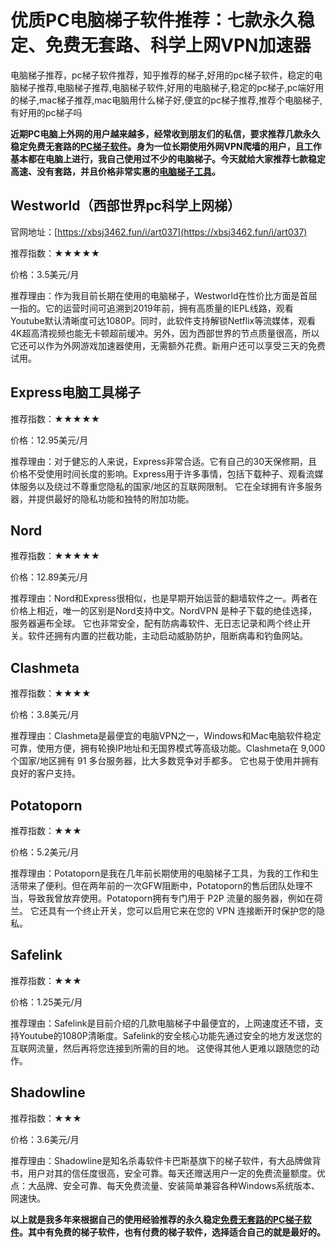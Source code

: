 # 优质PC电脑梯子软件推荐：七款永久稳定、免费无套路、科学上网VPN加速器
电脑梯子推荐，pc梯子软件推荐，知乎推荐的梯子,好用的pc梯子软件，稳定的电脑梯子推荐,电脑梯子推荐,电脑梯子软件,好用的电脑梯子,稳定的pc梯子,pc端好用的梯子,mac梯子推荐,mac电脑用什么梯子好,便宜的pc梯子推荐,推荐个电脑梯子,有好用的pc梯子吗

**近期PC电脑上外网的用户越来越多，经常收到朋友们的私信，要求推荐几款永久稳定免费无套路的[PC梯子软件](http://react-china.org/t/topic/37714)。身为一位长期使用外网VPN爬墙的用户，且工作基本都在电脑上进行，我自己使用过不少的电脑梯子。今天就给大家推荐七款稳定高速、没有套路，并且价格非常实惠的[电脑梯子工具](https://www.linkedin.com/pulse/%25E6%259C%2580%25E6%2596%25B0%25E5%2585%258D%25E8%25B4%25B9%25E5%25A5%25BD%25E7%2594%25A8%25E7%259A%2584%25E6%25A2%25AF%25E5%25AD%2590%25E5%258A%25A0%25E9%2580%259F%25E5%2599%25A8%25E6%258E%25A8%25E8%258D%2590%25E5%25AE%2589%25E5%258D%2593%25E6%2589%258B%25E6%259C%25BA%25E5%2592%258C%25E7%2594%25B5%25E8%2584%2591%25E9%2583%25BD%25E5%258F%25AF%25E4%25BB%25A5%25E7%2594%25A8%25E7%259A%2584%25E6%25A2%25AF%25E5%25AD%2590%25E5%25B7%25A5%25E5%2585%25B7-%25E5%25A4%25A7%25E5%258D%2583-%25E5%25BC%25A0-usr1c)。**

## Westworld（西部世界pc科学上网梯）
官网地址：[https://xbsj3462.fun/i/art037](https://xbsj3462.fun/i/art037)

推荐指数：★★★★★

价格：3.5美元/月

推荐理由：作为我目前长期在使用的电脑梯子，Westworld在性价比方面是首屈一指的。它的运营时间可追溯到2019年前，拥有高质量的IEPL线路，观看Youtube默认清晰度可达1080P。同时，此软件支持解锁Netflix等流媒体，观看4K超高清视频也能无卡顿超前缓冲。另外，因为西部世界的节点质量很高，所以它还可以作为外网游戏加速器使用，无需额外花费。新用户还可以享受三天的免费试用。

## Express电脑工具梯子
推荐指数：★★★★★

价格：12.95美元/月

推荐理由：对于健忘的人来说，Express非常合适。它有自己的30天保修期，且价格不受使用时间长度的影响。Express用于许多事情，包括下载种子、观看流媒体服务以及绕过不尊重您隐私的国家/地区的互联网限制。 它在全球拥有许多服务器，并提供最好的隐私功能和独特的附加功能。

## Nord
推荐指数：★★★★★

价格：12.89美元/月

推荐理由：Nord和Express很相似，也是早期开始运营的翻墙软件之一。两者在价格上相近，唯一的区别是Nord支持中文。NordVPN 是种子下载的绝佳选择，服务器遍布全球。 它也非常安全，配有防病毒软件、无日志记录和两个终止开关。软件还拥有内置的拦截功能，主动启动威胁防护，阻断病毒和钓鱼网站。

## Clashmeta
推荐指数：★★★★

价格：3.8美元/月

推荐理由：Clashmeta是最便宜的电脑VPN之一，Windows和Mac电脑软件稳定可靠，使用方便，拥有轮换IP地址和无国界模式等高级功能。Clashmeta在 9,000 个国家/地区拥有 91 多台服务器，比大多数竞争对手都多。 它也易于使用并拥有良好的客户支持。

## Potatoporn
推荐指数：★★★

价格：5.2美元/月

推荐理由：Potatoporn是我在几年前长期使用的电脑梯子工具，为我的工作和生活带来了便利。但在两年前的一次GFW阻断中，Potatoporn的售后团队处理不当，导致我曾放弃使用。Potatoporn拥有专门用于 P2P 流量的服务器，例如在荷兰。 它还具有一个终止开关，您可以启用它来在您的 VPN 连接断开时保护您的隐私。

## Safelink
推荐指数：★★★

价格：1.25美元/月

推荐理由：Safelink是目前介绍的几款电脑梯子中最便宜的，上网速度还不错，支持Youtube的1080P清晰度。Safelink的安全核心功能先通过安全的地方发送您的互联网流量，然后再将您连接到所需的目的地。 这使得其他人更难以跟随您的动作。

## Shadowline
推荐指数：★★★

价格：3.6美元/月

推荐理由：Shadowline是知名杀毒软件卡巴斯基旗下的梯子软件，有大品牌做背书，用户对其的信任度很高，安全可靠。每天还赠送用户一定的免费流量额度。优点：大品牌、安全可靠、每天免费流量、安装简单兼容各种Windows系统版本、网速快。

**以上就是我多年来根据自己的使用经验推荐的永久稳定[免费无套路的PC梯子软件](https://www.firefox.net.cn/read.php?tid=218272&fid=15)。其中有免费的梯子软件，也有付费的梯子软件，选择适合自己的就是最好的。**
